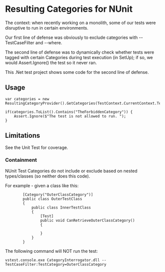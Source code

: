 # Resulting Categories for NUnit
The context: when recently working on a monolith, some of our tests were disruptive to run in certain environments. 

Our first line of defense was obviously to exclude categories with --TestCaseFilter and --where.

The second line of defense was to dynamically check whether tests were tagged with certain Categories during test execution (in SetUp); if so, we would Assert.Ignore() the test so it never ran. 

This .Net test project shows some code for the second line of defense. 

## Usage
```
var categories = new ResultingCategoryProvider().GetCategories(TestContext.CurrentContext.Test);

if(categories.ToList().Contains("TheForbiddenCategory")) {
    Assert.Ignore($"The test is not allowed to run. ");
}
```

## Limitations
See the Unit Test for coverage. 

### Containment
NUnit Test Categories do not include or exclude based on nested types/classes (so neither does this code).

For example - given a class like this: 

```
        [Category("OuterClassCategory")]
        public class OuterTestClass
        {
            public class InnerTestClass
            {
                [Test]
                public void CanRetrieveOuterClassCategory()
                {

                }
            }
        }
```

The following command will NOT run the test:

```
vstest.console.exe CategoryInterrogator.dll --TestCaseFilter:TestCategory=OuterClassCategory
```
